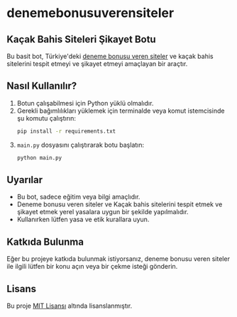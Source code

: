 # denemebonusuverensiteler
## Kaçak Bahis Siteleri Şikayet Botu

Bu basit bot, Türkiye'deki [deneme bonusu veren siteler](https://nikeairvapormaxflyknit3.us/) ve kaçak bahis sitelerini tespit etmeyi ve şikayet etmeyi amaçlayan bir araçtır.

## Nasıl Kullanılır?

1. Botun çalışabilmesi için Python yüklü olmalıdır.
2. Gerekli bağımlılıkları yüklemek için terminalde veya komut istemcisinde şu komutu çalıştırın:
    ```bash
    pip install -r requirements.txt
    ```
3. `main.py` dosyasını çalıştırarak botu başlatın:
    ```bash
    python main.py
    ```

## Uyarılar

- Bu bot, sadece eğitim veya bilgi amaçlıdır.
- Deneme bonusu veren siteler ve Kaçak bahis sitelerini tespit etmek ve şikayet etmek yerel yasalara uygun bir şekilde yapılmalıdır.
- Kullanırken lütfen yasa ve etik kurallara uyun.

## Katkıda Bulunma

Eğer bu projeye katkıda bulunmak istiyorsanız, deneme bonusu veren siteler ile ilgili lütfen bir konu açın veya bir çekme isteği gönderin.

## Lisans

Bu proje [MIT Lisansı](LICENSE) altında lisanslanmıştır.
